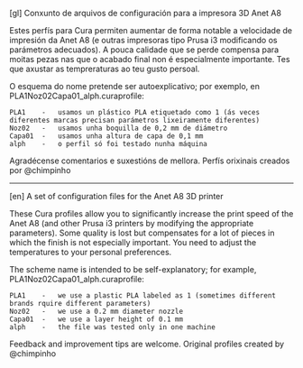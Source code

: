 [gl] Conxunto de arquivos de configuración para a impresora 3D Anet A8

Estes perfís para Cura permiten aumentar de forma notable a velocidade de impresión da Anet A8 (e outras impresoras tipo Prusa i3 modificando os parámetros adecuados). A pouca calidade que se perde compensa para moitas pezas nas que o acabado final non é especialmente importante. Tes que axustar as tempreraturas ao teu gusto persoal.

O esquema do nome pretende ser autoexplicativo; por exemplo, en PLA1Noz02Capa01_alph.curaprofile:

	PLA1	-	usamos un plástico PLA etiquetado como 1 (ás veces diferentes marcas precisan parámetros lixeiramente diferentes)
	Noz02	-	usamos unha boquilla de 0,2 mm de diámetro
	Capa01	-	usamos unha altura de capa de 0,1 mm
	alph	-	o perfil só foi testado nunha máquina
	
Agradécense comentarios e suxestións de mellora. Perfís orixinais creados por @chimpinho

---   ---   ---   ---   ---   ---   ---   ---   ---   ---   ---   ---   ---   ---   ---   ---   ---   ---   ---

[en] A set of configuration files for the Anet A8 3D printer

These Cura profiles allow you to significantly increase the print speed of the Anet A8 (and other Prusa i3 printers by modifying the appropriate parameters). Some quality is lost but compensates for a lot of pieces in which the finish is not especially important. You need to adjust the temperatures to your personal preferences.

The scheme name is intended to be self-explanatory; for example, PLA1Noz02Capa01_alph.curaprofile:

	PLA1	-	we use a plastic PLA labeled as 1 (sometimes different brands rquire different parameters)
	Noz02	-	we use a 0.2 mm diameter nozzle
	Capa01	-	we use a layer height of 0.1 mm
	alph	-	the file was tested only in one machine
	
Feedback and improvement tips are welcome. Original profiles created by @chimpinho
